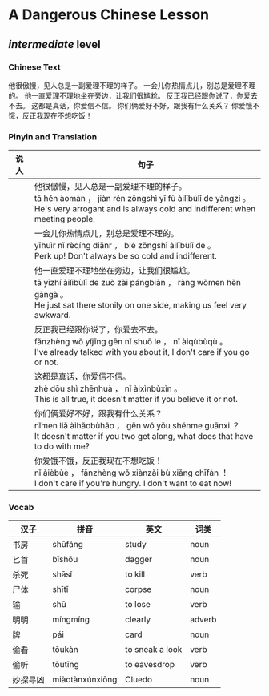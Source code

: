 # A Dangerous Chinese Lesson
## *intermediate* level

### Chinese Text
他很傲慢，见人总是一副爱理不理的样子。
一会儿你热情点儿，别总是爱理不理的。
他一直爱理不理地坐在旁边，让我们很尴尬。
反正我已经跟你说了，你爱去不去。
这都是真话，你爱信不信。
你们俩爱好不好，跟我有什么关系？
你爱饿不饿，反正我现在不想吃饭！

### Pinyin and Translation
|说人|句子|
|----|----|
||他很傲慢，见人总是一副爱理不理的样子。<br />tā hěn àomàn ， jiàn rén zǒngshì yī fù àilǐbùlǐ de yàngzi 。<br />He's very arrogant and is always cold and indifferent when meeting people.|
||一会儿你热情点儿，别总是爱理不理的。<br />yīhuìr nǐ rèqíng diǎnr ， bié zǒngshì àilǐbùlǐ de 。<br />Perk up! Don't always be so cold and indifferent.|
||他一直爱理不理地坐在旁边，让我们很尴尬。<br />tā yīzhí àilǐbùlǐ de zuò zài pángbiān ， ràng wǒmen hěn gāngà 。<br />He just sat there stonily on one side, making us feel very awkward.|
||反正我已经跟你说了，你爱去不去。<br />fǎnzhèng wǒ yǐjīng gēn nǐ shuō le ， nǐ àiqùbùqù 。<br />I've already talked with you about it, I don't care if you go or not.|
||这都是真话，你爱信不信。<br />zhè dōu shì zhēnhuà ， nǐ àixìnbùxìn 。<br />This is all true, it doesn't matter if you believe it or not.|
||你们俩爱好不好，跟我有什么关系？<br />nǐmen liǎ àihǎobùhǎo ， gēn wǒ yǒu shénme guānxi ？<br />It doesn't matter if you two get along, what does that have to do with me?|
||你爱饿不饿，反正我现在不想吃饭！<br />nǐ àièbùè ， fǎnzhèng wǒ xiànzài bù xiǎng chīfàn ！<br />I don't care if you're hungry. I don't want to eat now!|
### Vocab
|汉子|拼音|英文|词类|
|----|----|----|----|
|书房|shūfáng|study|noun|
|匕首|bǐshǒu|dagger|noun|
|杀死|shāsǐ|to kill|verb|
|尸体|shītǐ|corpse|noun|
|输|shū|to lose|verb|
|明明|míngmíng|clearly|adverb|
|牌|pái|card|noun|
|偷看|tōukàn|to sneak a look|verb|
|偷听|tōutīng|to eavesdrop|verb|
|妙探寻凶|miàotànxúnxiōng|Cluedo|noun|